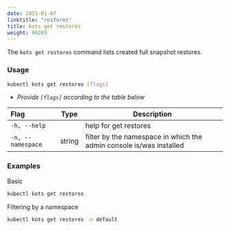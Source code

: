 ```yaml
---
date: 2021-01-07
linktitle: "restores"
title: kots get restores
weight: 90203
---
```


The `kots get restores` command lists created full snapshot restores.

### Usage

```bash
kubectl kots get restores [flags]
```

- _Provide `[flags]` according to the table below_

| Flag              | Type   | Description                                                         |
| :---------------- | ------ | ------------------------------------------------------------------- |
| `-h, --help`      |        | help for get restores                                               |
| `-n, --namespace` | string | filter by the namespace in which the admin console is/was installed |

### Examples

Basic

```bash
kubectl kots get restores
```

Filtering by a namespace

```bash
kubectl kots get restores -n default
```
